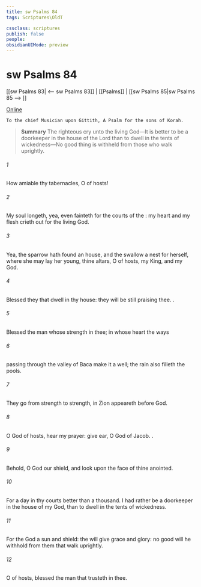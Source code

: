 ```yaml
---
title: sw Psalms 84
tags: Scriptures\OldT

cssclass: scriptures
publish: false
people:
obsidianUIMode: preview
---
```


# sw Psalms 84
[[sw Psalms 83| <-- sw Psalms 83]] | [[Psalms]] | [[sw Psalms 85|sw Psalms 85 --> ]]

[Online](https://churchofjesuschrist.org/study/scriptures/ot/ps/84?lang=eng)

```
To the chief Musician upon Gittith, A Psalm for the sons of Korah.
```

> __Summary__
The righteous cry unto the living God—It is better to be a doorkeeper in the house of the Lord than to dwell in the tents of wickedness—No good thing is withheld from those who walk uprightly.

###### 1 
How amiable  thy tabernacles, O  of hosts!

###### 2 
My soul longeth, yea, even fainteth for the courts of the : my heart and my flesh crieth out for the living God.

###### 3 
Yea, the sparrow hath found an house, and the swallow a nest for herself, where she may lay her young,  thine altars, O  of hosts, my King, and my God.

###### 4 
Blessed  they that dwell in thy house: they will be still praising thee. .

###### 5 
Blessed  the man whose strength  in thee; in whose heart  the ways 

###### 6 
 passing through the valley of Baca make it a well; the rain also filleth the pools.

###### 7 
They go from strength to strength,  in Zion appeareth before God.

###### 8 
O  God of hosts, hear my prayer: give ear, O God of Jacob. .

###### 9 
Behold, O God our shield, and look upon the face of thine anointed.

###### 10 
For a day in thy courts  better than a thousand. I had rather be a doorkeeper in the house of my God, than to dwell in the tents of wickedness.

###### 11 
For the  God  a sun and shield: the  will give grace and glory: no good  will he withhold from them that walk uprightly.

###### 12 
O  of hosts, blessed  the man that trusteth in thee.

